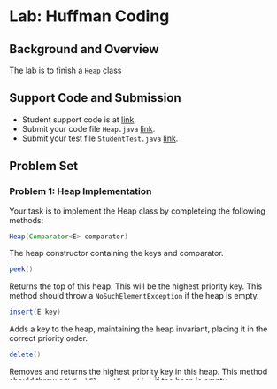 # Lab: Huffman Coding

## Background and Overview

The lab is to finish a `Heap` class

## Support Code and Submission

+ Student support code is at [link](https://github.com/IUDataStructuresCourse/HuffmanCoding-student-support-code/).
+ Submit your code file `Heap.java` [link](https://autograder.luddy.indiana.edu/web/project/1412).
+ Submit your test file `StudentTest.java` [link](https://autograder.luddy.indiana.edu/web/project/1413).


## Problem Set

### Problem 1: Heap Implementation

  Your task is to implement the Heap class by completeing the following methods:

  ```java
  Heap(Comparator<E> comparator) 
  ```
  
  The heap constructor containing the keys and comparator.  
  

  
  ```java
  peek()
  ```

  Returns the top of this heap. This will be the highest priority key. This method should throw a `NoSuchElementException` if the heap is empty.




  ```java
  insert(E key) 
  ```

  Adds a key to the heap, maintaining the heap invariant, placing it in the correct priority order.


  
  ```java
  delete() 
  ```

  Removes and returns the highest priority key in this heap.   This method should throw a `NoSuchElementException` if the heap is empty.


  
  ```java
  swap(int i, int j) 
  ```

  Exchanges the elements in the heap at the given indices in keys.


  
  ```java
  size()
  ```

  Returns the number of keys in this heap.


  
  ```java
  getLeft(int p)
  ```

  Returns the index of the left child of p.



  ```java
  getRight(int p)
  ```

  Returns the index of the right child of p.


  
  ```java
  getParent(int p) 
  ```

  Returns the index of the parent of p.



### Problem 2: Testing

Write test cases in `StudentTest.java` with one method named `test()`.
This method should thoroughly test the `Heap` class.

Test and debug your own code from Problem 1 locally and then submit both your code
and your test cases to Autograder for grading.

The Autograder will apply your tests to buggy implementations of the
`Heap` class. You receive 1 point for each bug detected.
The Autograder will also apply your tests to a correct implementation
to rule out false positives.

-----------------

* You have reached the end of the lab. Yay!
